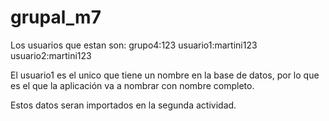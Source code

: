 # grupal_m7
 
Los usuarios que estan son:
grupo4:123
usuario1:martini123
usuario2:martini123

El usuario1 es el unico que tiene un nombre en la base de datos, por lo que es el que la aplicación va a nombrar con nombre completo.

Estos datos seran importados en la segunda actividad.
